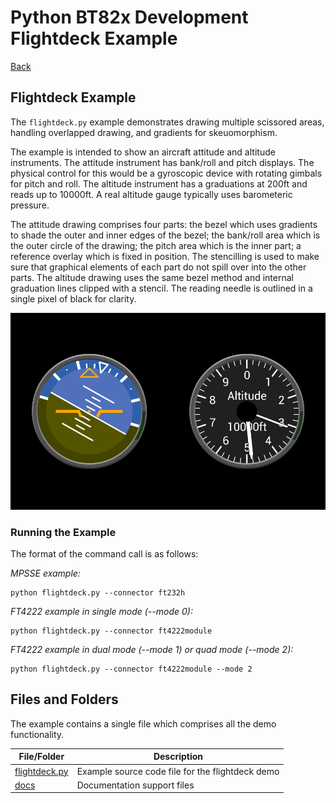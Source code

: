 # Python BT82x Development Flightdeck Example

[Back](../README.md)

## Flightdeck Example

The `flightdeck.py` example demonstrates drawing multiple scissored areas, handling overlapped drawing, and gradients for skeuomorphism. 

The example is intended to show an aircraft attitude and altitude instruments. The attitude instrument has bank/roll and pitch displays. The physical control for this would be a gyroscopic device with rotating gimbals for pitch and roll. The altitude instrument has a graduations at 200ft and reads up to 10000ft. A real altitude gauge typically uses barometeric pressure.

The attitude drawing comprises four parts: the bezel which uses gradients to shade the outer and inner edges of the bezel; the bank/roll area which is the outer circle of the drawing; the pitch area which is the inner part; a reference overlay which is fixed in position. The stencilling is used to make sure that graphical elements of each part do not spill over into the other parts. The altitude drawing uses the same bezel method and internal graduation lines clipped with a stencil. The reading needle is outlined in a single pixel of black for clarity.

![Flightdeck Example](docs/flightdeck.png)

### Running the Example

The format of the command call is as follows:

_MPSSE example:_
```
python flightdeck.py --connector ft232h 
```

_FT4222 example in single mode (--mode 0):_

```
python flightdeck.py --connector ft4222module 

```

_FT4222 example in dual mode (--mode 1) or quad mode (--mode 2):_

```
python flightdeck.py --connector ft4222module --mode 2

```

## Files and Folders

The example contains a single file which comprises all the demo functionality.

| File/Folder | Description |
| --- | --- |
| [flightdeck.py](flightdeck.py) | Example source code file for the flightdeck demo |
| [docs](docs) | Documentation support files |
